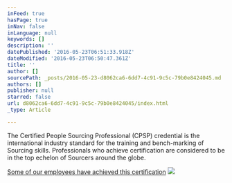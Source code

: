 ```yaml
---
inFeed: true
hasPage: true
inNav: false
inLanguage: null
keywords: []
description: ''
datePublished: '2016-05-23T06:51:33.918Z'
dateModified: '2016-05-23T06:50:47.361Z'
title: ''
author: []
sourcePath: _posts/2016-05-23-d8062ca6-6dd7-4c91-9c5c-79b0e8424045.md
authors: []
publisher: null
starred: false
url: d8062ca6-6dd7-4c91-9c5c-79b0e8424045/index.html
_type: Article

---
```

The Certified People Sourcing Professional (CPSP) credential is the international industry standard for the training and bench-marking of Sourcing skills. Professionals who achieve certification are considered to be in the top echelon of Sourcers around the globe.

[Some of our employees have achieved this certification][0]
![](https://the-grid-user-content.s3-us-west-2.amazonaws.com/068cb2e7-a69b-4617-a5ff-5d62ce4e5a00.jpg)

[0]: http://sourcingcertification.com/experts/